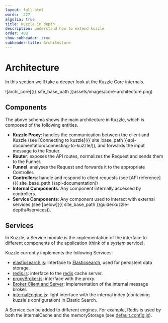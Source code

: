```yaml
---
layout: full.html
words:  227
algolia: true
title: Kuzzle in depth
description: understand how to extend kuzzle
order: 400
show-subheader: true
subheader-title: Architecture
---
```


# Architecture

In this section we'll take a deeper look at the Kuzzle Core internals.

![archi_core]({{ site_base_path }}assets/images/core-architecture.png)

## Components

The above schema shows the main architecture in Kuzzle, which is composed of the following entities.

* **Kuzzle Proxy**: handles the communication between the client and Kuzzle (see [Connecting to kuzzle]({{ site_base_path }}api-documentation/connecting-to-kuzzle/)), and forwards the input message to the Router.
* **Router**: exposes the API routes, normalizes the Request and sends them to the Funnel.
* **Funnel**: analyses the Request and forwards it to the appropriate Controller.
* **Controllers**: handle and respond to client requests (see [API reference]({{ site_base_path }}api-documentation))
* **Internal Components**: Any component internally accessed by controllers.
* **Service Components**: Any component used to interact with external services (see [below]({{ site_base_path }}guide/kuzzle-depth/#services)).

## Services

In Kuzzle, a Service module is the implementation of the interface to different components of the application (think of a *system* service).

Kuzzle currently implements the following Services:

* [elasticsearch.js](https://github.com/kuzzleio/kuzzle/blob/master/lib/services/elasticsearch.js): interface to [Elasticsearch](https://www.elastic.co/products/elasticsearch), used for persistent data storage.
* [redis.js](https://github.com/kuzzleio/kuzzle/blob/master/lib/services/redis.js): interface to the [redis](http://redis.io) cache server.
* [proxyBroker.js](https://github.com/kuzzleio/kuzzle/blob/master/lib/services/proxyBroker.js): interface with the proxy.
* [Broker Client and Server](https://github.com/kuzzleio/kuzzle/blob/master/lib/services/broker): implementation of the internal message broker.
* [internalEngine.js](https://github.com/kuzzleio/kuzzle/blob/master/lib/services/internalEngine/): light interface with the internal index (containing kuzzle's configuration) in Elastic Search.


A Service can be added to different engines. For example, Redis is used by both the internalCache and the memoryStorage (see [default.config.js](https://github.com/kuzzleio/kuzzle/blob/master/default.config.js)).
